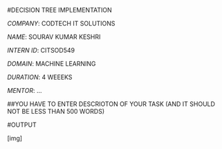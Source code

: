 #DECISION TREE IMPLEMENTATION

*COMPANY*: CODTECH IT SOLUTIONS

*NAME*: SOURAV KUMAR KESHRI

*INTERN ID*: CITSOD549

*DOMAIN*: MACHINE LEARNING

*DURATION*: 4 WEEEKS

*MENTOR*: ...

##YOU HAVE TO ENTER DESCRIOTON OF YOUR TASK (AND IT SHOULD NOT BE LESS THAN 500 WORDS)

#OUTPUT

[img]
